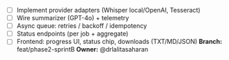 - [ ] Implement provider adapters (Whisper local/OpenAI, Tesseract)
- [ ] Wire summarizer (GPT-4o) + telemetry
- [ ] Async queue: retries / backoff / idempotency
- [ ] Status endpoints (per job + aggregate)
- [ ] Frontend: progress UI, status chip, downloads (TXT/MD/JSON)
**Branch:** feat/phase2-sprintB
**Owner:** @drlalitasaharan
